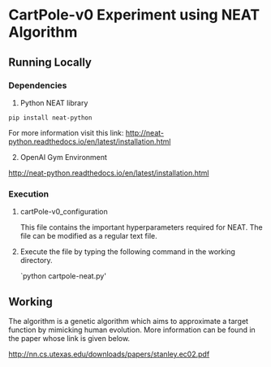 # CartPole-v0 Experiment using NEAT Algorithm

## Running Locally

### Dependencies

1. Python NEAT library

 `pip install neat-python`

 For more information visit this link: http://neat-python.readthedocs.io/en/latest/installation.html 

2. OpenAI Gym Environment

 http://neat-python.readthedocs.io/en/latest/installation.html

### Execution

1. cartPole-v0_configuration 
	
	This file contains the important hyperparameters required for NEAT. The file can be modified as a regular text file.

2. Execute the file by typing the following command in the working directory.

	`python cartpole-neat.py'


## Working

The algorithm is a genetic algorithm which aims to approximate a target function by mimicking human evolution. More information can be found in the paper whose link is given below.

http://nn.cs.utexas.edu/downloads/papers/stanley.ec02.pdf




